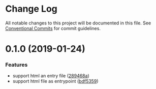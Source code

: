# Change Log

All notable changes to this project will be documented in this file.
See [Conventional Commits](https://conventionalcommits.org) for commit guidelines.

# 0.1.0 (2019-01-24)

### Features

- support html an entry file ([289468a](https://github.com/egoist/poi/commit/289468a))
- support html file as entrypoint ([bdf5359](https://github.com/egoist/poi/commit/bdf5359))
